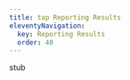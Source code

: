 ```yaml
---
title: tap Reporting Results
eleventyNavigation:
  key: Reporting Results
  order: 40
---
```


stub
